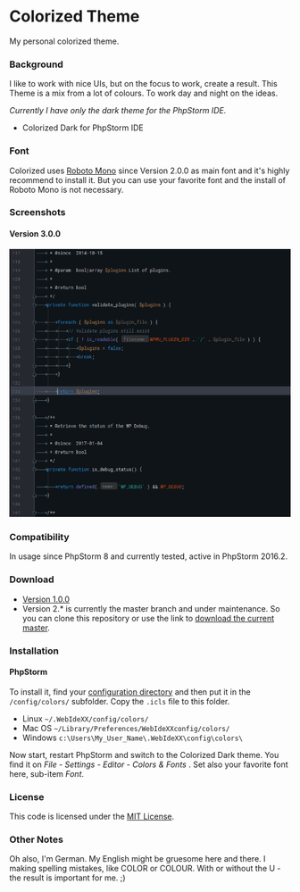 # Colorized Theme
My personal colorized theme.

### Background
I like to work with nice UIs, but on the focus to work, create a result. This Theme is a mix from a lot of colours. To work day and night on the ideas.

_Currently I have only the dark theme for the PhpStorm IDE._

* Colorized Dark for PhpStorm IDE

### Font

Colorized uses [Roboto Mono](https://fonts.google.com/specimen/Roboto+Mono) since Version 2.0.0 as main font and it's highly recommend to install it. But you can use your favorite font and the install of Roboto Mono is not necessary.

### Screenshots

#### Version 3.0.0

![PHP Source in PhpStorm 9](./screenshots/colorized-dark-php-v3.png)

### Compatibility
In usage since PhpStorm 8 and currently tested, active in PhpStorm 2016.2.

### Download

* [Version 1.0.0](https://github.com/bueltge/colorized-theme/releases/tag/1.0.0)
* Version 2.* is currently the master branch and under maintenance. So you can clone this repository or use the link to [download the current master](https://github.com/bueltge/colorized-theme/archive/master.zip).

### Installation

#### PhpStorm
To install it, find your [configuration directory](http://www.jetbrains.com/phpstorm/webhelp/project-and-ide-settings.html) and then put it in the `/config/colors/` subfolder. Copy the `.icls` file to this folder.

* Linux `~/.WebIdeXX/config/colors/`
* Mac OS `~/Library/Preferences/WebIdeXXconfig/colors/`
* Windows `c:\Users\My_User_Name\.WebIdeXX\config\colors\`

Now start, restart PhpStorm and switch to the Colorized Dark theme. You find it on _File_ - _Settings_ - _Editor_ - _Colors & Fonts_ . Set also your favorite font here, sub-item _Font_.

### License

This code is licensed under the [MIT License](./LICENSE).

### Other Notes

Oh also, I'm German. My English might be gruesome here and there. I  making spelling mistakes, like COLOR or COLOUR. With or without the U - the result is important for me. ;)